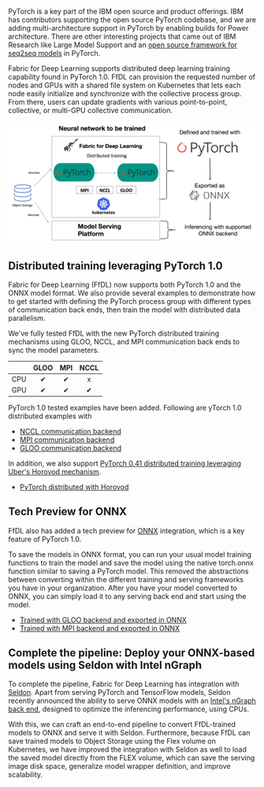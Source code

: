 PyTorch is a key part of the IBM open source and product offerings. IBM has contributors supporting the open source PyTorch codebase, and we are adding multi-architecture support in PyTorch by enabling builds for Power architecture. There are other interesting projects that came out of IBM Research like Large Model Support and an [open source framework for seq2seq models](https://github.com/IBM/pytorch-seq2seq) in PyTorch.

Fabric for Deep Learning supports distributed deep learning training capability found in PyTorch 1.0. FfDL can provision the requested number of nodes and GPUs with a shared file system on Kubernetes that lets each node easily initialize and synchronize with the collective process group. From there, users can update gradients with various point-to-point, collective, or multi-GPU collective communication. 

![diagram](images/pytorch-ffdl-onnx.png)

## Distributed training leveraging PyTorch 1.0

Fabric for Deep Learning (FfDL) now supports both PyTorch 1.0 and the ONNX model format. We also provide several examples to demonstrate how to get started with defining the PyTorch process group with different types of communication back ends, then train the model with distributed data parallelism.

We've fully tested FfDL with the new PyTorch distributed training mechanisms using GLOO, NCCL, and MPI communication back ends to sync the model parameters.


|     | GLOO | MPI | NCCL |
|-----|:----:|:---:|:----:|
| CPU |   &#10004;  |  &#10004;  |   x  |
| GPU |   &#10004;  |  &#10004;  |   &#10004;  |

PyTorch 1.0 tested examples have been added. Following are yTorch 1.0 distributed examples with 

-  [NCCL communication backend](c10d-native-parallelism)
-  [MPI communication backend](c10d-mpi-parallelism)
-  [GLOO communication backend](c10d-dist-onnx)

In addition, we also support [PyTorch 0.41 distributed training leveraging Uber's Horovod mechanism](https://developer.ibm.com/code/2018/07/18/scalable-distributed-training-using-horovod-in-ffdl/).

- [PyTorch distributed with Horovod](horovod)

## Tech Preview for ONNX

FfDL also has added a tech preview for [ONNX](https://github.com/onnx/onnx) integration, which is a key feature of PyTorch 1.0. 

To save the models in ONNX format, you can run your usual model training functions to train the model and save the model using the native torch.onnx function similar to saving a PyTorch model. This removed the abstractions between converting within the different training and serving frameworks you have in your organization. After you have your model converted to ONNX, you can simply load it to any serving back end and start using the model.

- [Trained with GLOO backend and exported in ONNX](c10d-dist-onnx)
- [Trained with MPI backend and exported in ONNX](c10d-onnx-mpi)

## Complete the pipeline: Deploy your ONNX-based models using Seldon with Intel nGraph

To complete the pipeline, Fabric for Deep Learning has integration with [Seldon](https://www.seldon.io/). Apart from serving PyTorch and TensorFlow models, Seldon recently announced the ability to serve ONNX models with an [Intel's  nGraph back end](https://github.com/NervanaSystems/ngraph), designed to optimize the inferencing performance, using CPUs.

With this, we can craft an end-to-end pipeline to convert FfDL-trained models to ONNX and serve it with Seldon. Furthermore, because FfDL can save trained models to Object Storage using the Flex volume on Kubernetes, we have improved the integration with Seldon as well to load the saved model directly from the FLEX volume, which can save the serving image disk space, generalize model wrapper definition, and improve scalability.
